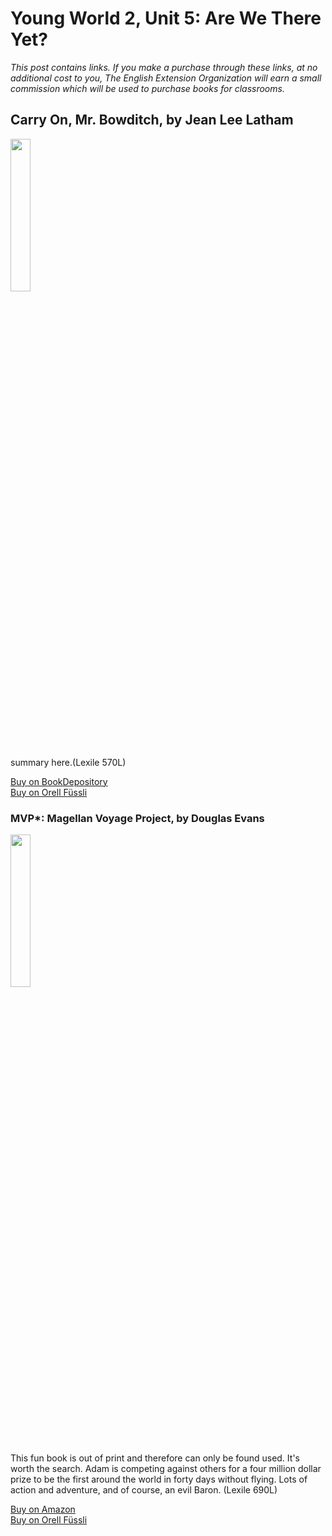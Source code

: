 # Young World 2, Unit 5: Are We There Yet?

*This post contains links. If you make a purchase through these links, at no additional cost to you, The English Extension Organization will earn a small commission which will be used to purchase books for classrooms.*



## Carry On, Mr. Bowditch, by Jean Lee Latham

<img src="https://imgur.com/6rfoBak.png" width="25%" />

summary here.(Lexile 570L)

<a href="https://www.bookdepository.com/Carry-On-Mr-Bowditch-Jean-Lee-Latham/9780618250745?ref=grid-view&qid=1665843551689&sr=1-1" rel="nofollow"> Buy on BookDepository</a>  
<a href="https://www.orellfuessli.ch/shop/home/artikeldetails/A1006158349" rel="nofollow">Buy on Orell Füssli</a>

### MVP*: Magellan Voyage Project, by Douglas Evans

<img src="https://imgur.com/6rfoBak.png" width="25%" />

This fun book is out of print and therefore can only be found used.  It's worth the search. Adam is competing against others for a four million dollar prize to be the first around the world in forty days without flying.  Lots of action and adventure, and of course, an evil Baron.  (Lexile 690L)

<a href="https://www.amazon.com/MVP-Magellan-Project-Douglas-Evans/dp/1932425136" rel="nofollow"> Buy on Amazon</a>  
<a href="https://www.orellfuessli.ch/shop/home/artikeldetails/A1006158349" rel="nofollow">Buy on Orell Füssli</a>


<!--stackedit_data:
eyJoaXN0b3J5IjpbMTkwMzc3MzU3OCwtMTc2NDg5MDExMiw5OD
U2MTIzMTcsMzU3Njc0MzIwLC0xNDY4NjIxNDc1XX0=
-->